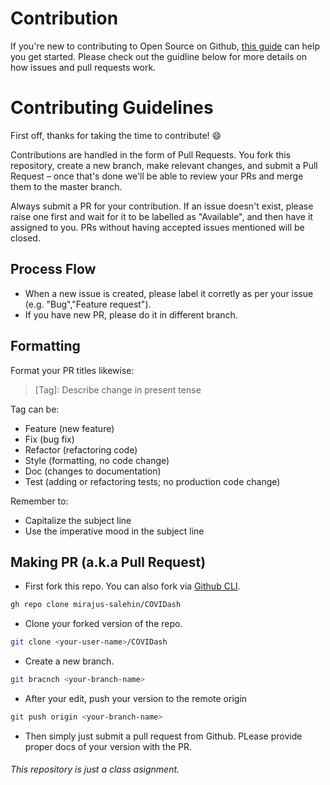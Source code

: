 # Contribution

If you're new to contributing to Open Source on Github, [this guide](https://guides.github.com/activities/contributing-to-open-source/) can help you get started. Please check out the guidline below for more details on how issues and pull requests work.


# Contributing Guidelines

First off, thanks for taking the time to contribute! 😄

Contributions are handled in the form of Pull Requests. You fork this repository, create a new branch, make relevant changes, and submit a Pull Request – once that's done we'll be able to review your PRs and merge them to the master branch.

Always submit a PR for your contribution. If an issue doesn't exist, please raise one first and wait for it to be labelled as "Available", and then have it assigned to you. PRs without having accepted issues mentioned will be closed.

## Process Flow

- When a new issue is created, please label it corretly as per your issue (e.g. "Bug","Feature request").
- If you have new PR, please do it in different branch.

## Formatting

Format your PR titles likewise:

> [Tag]: Describe change in present tense

Tag can be:

- Feature (new feature)
- Fix (bug fix)
- Refactor (refactoring code)
- Style (formatting, no code change)
- Doc (changes to documentation)
- Test (adding or refactoring tests; no production code change)

Remember to:

- Capitalize the subject line
- Use the imperative mood in the subject line

## Making PR (a.k.a Pull Request)

- First fork this repo. You can also fork via [Github CLI](https://cli.github.com).
```bash
gh repo clone mirajus-salehin/COVIDash
```
- Clone your forked version of the repo.
```bash
git clone <your-user-name>/COVIDash
```
- Create a new branch.
```bash
git bracnch <your-branch-name>
```
- After your edit, push your version to the remote origin
```bash
git push origin <your-branch-name>
```
- Then simply just submit a pull request from Github. PLease provide proper docs of your version with the PR.


###### This repository is just a class asignment.
